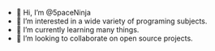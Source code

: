 - 👋 Hi, I’m @5paceNinja
- 👀 I’m interested in a wide variety of programing subjects. 
- 🌱 I’m currently learning many things.
- 💞️ I’m looking to collaborate on open source projects.
<!---
- 📫 How to reach me 
--->

<!---
5paceNinja/5paceNinja is a ✨ special ✨ repository because its `README.md` (this file) appears on your GitHub profile.
You can click the Preview link to take a look at your changes.
--->

